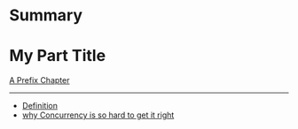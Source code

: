 # Summary

# My Part Title

[A Prefix Chapter](relative/path/to/markdown.md)

---

- [Definition](relative/path/chapter_1/definition.md)
- [why Concurrency is so hard to get it right](relative/path/chapter_1/why_concurrency_is_hard.md)


